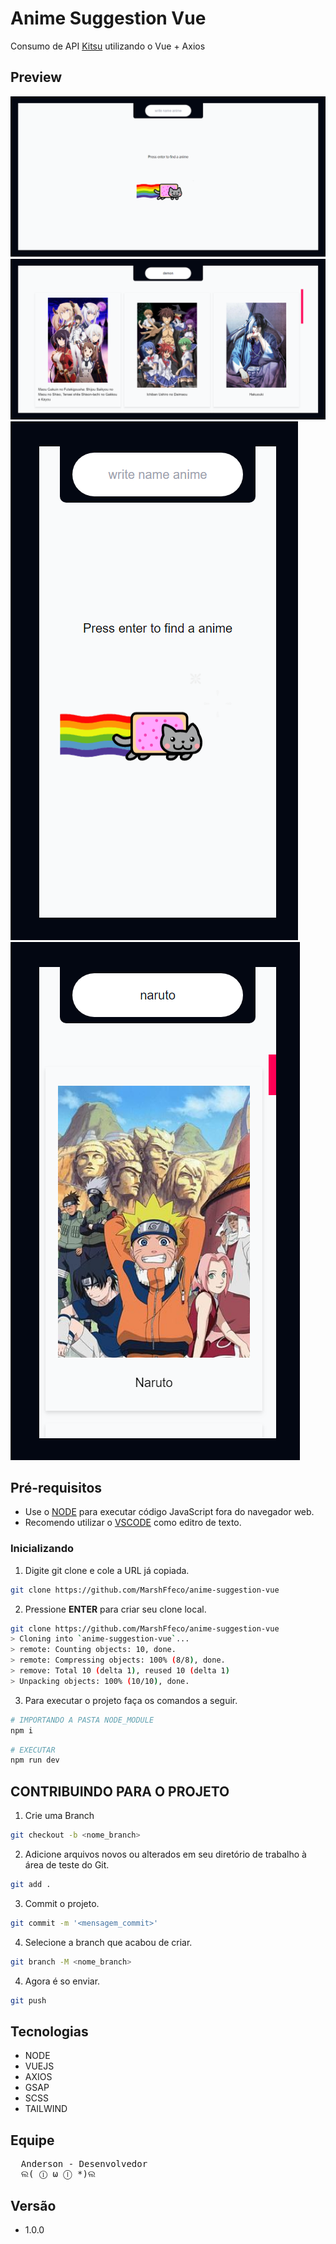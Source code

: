 # Anime Suggestion Vue

Consumo de API [Kitsu](https://kitsu.docs.apiary.io) utilizando o Vue + Axios

## Preview


![alt text](./github/pc_1.png)
![alt text](./github/pc_2.png)
![alt text](./github/pc_3.png)
![alt text](./github/pc_4.png)



## Pré-requisitos

- Use o [NODE](https://nodejs.org/en/download/) para executar código JavaScript fora do navegador web.  
- Recomendo utilizar o [VSCODE](https://code.visualstudio.com) como editro de texto.



### Inicializando

1. Digite git clone e cole a URL já copiada.

```bash
git clone https://github.com/MarshFfeco/anime-suggestion-vue
```

2. Pressione **ENTER** para criar seu clone local.

```bash
git clone https://github.com/MarshFfeco/anime-suggestion-vue
> Cloning into `anime-suggestion-vue`...
> remote: Counting objects: 10, done.
> remote: Compressing objects: 100% (8/8), done.
> remove: Total 10 (delta 1), reused 10 (delta 1)
> Unpacking objects: 100% (10/10), done.
```

3. Para executar o projeto faça os comandos a seguir.

```bash
# IMPORTANDO A PASTA NODE_MODULE
npm i
```

```bash
# EXECUTAR
npm run dev
```

## CONTRIBUINDO PARA O PROJETO

1. Crie uma Branch

```bash
git checkout -b <nome_branch>
```

2. Adicione arquivos novos ou alterados em seu diretório de trabalho à área de teste do Git.

```bash
git add .
```

3. Commit o projeto.

```bash
git commit -m '<mensagem_commit>'
```

4. Selecione a branch que acabou de criar.

```bash
git branch -M <nome_branch>
```

4. Agora é so enviar.
```bash
git push 
```

## Tecnologias
- NODE
- VUEJS
- AXIOS
- GSAP
- SCSS
- TAILWIND

## Equipe
<pre>
  Anderson - Desenvolvedor
  ଲ( ⓛ ω ⓛ *)ଲ
</pre>

## Versão
- 1.0.0
